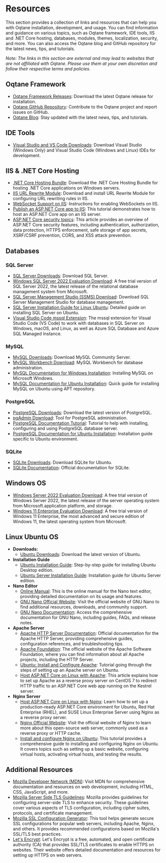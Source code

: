 # Resources

This section provides a collection of links and resources that can help you with Oqtane installation, development, and usage. You can find information and guidance on various topics, such as Oqtane framework, IDE tools, IIS and .NET Core hosting, databases, modules, themes, localization, security, and more. You can also access the Oqtane blog and GitHub repository for the latest news, tips, and tutorials.

_Note: The links in this section are external and may lead to websites that are not affiliated with Oqtane. Please use them at your own discretion and follow their respective terms and policies._

## Oqtane Framework
- [Oqtane Framework Releases](https://github.com/oqtane/oqtane.framework/releases/latest): Download the latest Oqtane release for installation.
- [Oqtane GitHub Repository](https://github.com/oqtane/oqtane.framework): Contribute to the Oqtane project and report issues on GitHub.
- [Oqtane Blog](https://www.oqtane.org/blog/): Stay updated with the latest news, tips, and tutorials.

## IDE Tools
- [Visual Studio and VS Code Downloads](https://visualstudio.microsoft.com/downloads/): Download Visual Studio (Windows Only) and Visual Studio Code (Windows and Linux) IDEs for development.

## IIS & .NET Core Hosting
- [.NET Core Hosting Bundle](https://dotnet.microsoft.com/en-us/download): Download the .NET Core Hosting Bundle for hosting .NET Core applications on Windows servers.
- [IIS URL Rewrite Module](https://www.iis.net/downloads/microsoft/url-rewrite): Download and install URL Rewrite Module for configuring URL rewriting rules in IIS.
- [WebSocket Support on IIS](https://learn.microsoft.com/en-us/aspnet/core/fundamentals/websockets?#enabling-websockets-on-iis): Instructions for enabling WebSockets on IIS.
- [Publish an ASP.NET Core app to IIS](https://learn.microsoft.com/en-us/aspnet/core/tutorials/publish-to-iis): This tutorial demonstrates how to host an ASP.NET Core app on an IIS server.
- [ASP.NET Core security topics](https://learn.microsoft.com/en-us/aspnet/core/security): This article provides an overview of ASP.NET Core security features, including authentication, authorization, data protection, HTTPS enforcement, safe storage of app secrets, XSRF/CSRF prevention, CORS, and XSS attack prevention.

## Databases
### SQL Server
- [SQL Server Downloads](https://www.microsoft.com/en-us/sql-server/sql-server-downloads): Download SQL Server.
- [Windows SQL Server 2022 Evaluation Download](https://www.microsoft.com/en-us/evalcenter/evaluate-sql-server-2022): A free trial version of SQL Server 2022, the latest release of the relational database management system from Microsoft.
- [SQL Server Management Studio (SSMS) Download](https://docs.microsoft.com/en-us/sql/ssms/download-sql-server-management-studio-ssms): Download SQL Server Management Studio for database management.
- [SQL Server Installation Guide for Linux Ubuntu](https://docs.microsoft.com/en-us/sql/linux/quickstart-install-connect-ubuntu): Detailed guide on installing SQL Server on Ubuntu.
- [Visual Studio Code mssql Extension](https://learn.microsoft.com/en-us/sql/tools/visual-studio-code/mssql-extensions): The mssql extension for Visual Studio Code (VS Code) to work with databases in SQL Server on Windows, macOS, and Linux, as well as Azure SQL Database and Azure SQL Managed Instance.
### MySQL
- [MySQL Downloads](https://dev.mysql.com/downloads/mysql/): Download MySQL Community Server.
- [MySQL Workbench Download](https://dev.mysql.com/downloads/workbench/): MySQL Workbench for database administration.
- [MySQL Documentation for Windows Installation](https://dev.mysql.com/doc/refman/8.3/en/windows-installation.html): Installing MySQL on Microsoft Windows.
- [MySQL Documentation for Ubuntu Installation](https://dev.mysql.com/doc/mysql-apt-repo-quick-guide/en/): Quick guide for installing MySQL on Ubuntu using APT repository.
### PostgreSQL
- [PostgreSQL Downloads](https://www.postgresql.org/download/): Download the latest version of PostgreSQL.
- [pgAdmin Download](https://www.pgadmin.org/download/): Tool for PostgreSQL administration.
- [PostgreSQL Documentation Tutorial](https://www.postgresql.org/docs/current/tutorial-install.html): Tutorial to help with installing, configuring and using PostgreSQL database server.
- [PostgreSQL Documentation for Ubuntu Installation](https://www.postgresql.org/download/linux/ubuntu/): Installation guide specific to Ubuntu environment.
### SQLite
- [SQLite Downloads](https://www.sqlite.org/download.html): Download SQLite for Ubuntu.
- [SQLite Documentation](https://www.sqlite.org/docs.html): Official documentation for SQLite.

## Windows OS
- [Windows Server 2022 Evaluation Download](https://www.microsoft.com/en-us/evalcenter/evaluate-windows-server-2022): A free trial version of Windows Server 2022, the latest release of the server operating system from Microsoft.application platform, and storage.
- [Windows 11 Enterprise Evaluation Download](https://www.microsoft.com/en-us/evalcenter/evaluate-windows-11-enterprise): A free trial version of Windows 11 Enterprise, the most advanced and secure edition of Windows 11, the latest operating system from Microsoft.

## Linux Ubuntu OS
- **Downloads:** 
  - [Ubuntu Downloads](https://ubuntu.com/download): Download the latest version of Ubuntu.
- **Installation Guide**
  - [Ubuntu Installation Guide](https://ubuntu.com/tutorials/install-ubuntu-desktop): Step-by-step guide for installing Ubuntu Desktop edition.
  - [Ubuntu Server Installation Guide](https://ubuntu.com/server/docs/installation): Installation guide for Ubuntu Server edition.
- **Nano Editor**
  - [Online Manual](https://www.nano-editor.org/dist/latest/nano.html): This is the online manual for the Nano text editor, providing detailed documentation on its usage and features.
  - [GNU Nano Official Website](https://www.nano-editor.org/): Visit the official website of GNU Nano to find additional resources, downloads, and community support.
  - [GNU Nano Documentation](https://www.nano-editor.org/docs.php): Access the comprehensive documentation for GNU Nano, including guides, FAQs, and release notes.
- **Apache Server**
  - [Apache HTTP Server Documentation](https://httpd.apache.org/docs/): Official documentation for the Apache HTTP Server, providing comprehensive guides, configuration references, and troubleshooting tips.
  - [Apache Foundation](https://www.apache.org/): The official website of the Apache Software Foundation, where you can find information about all Apache projects, including the HTTP Server.
  - [Ubuntu: Install and Configure Apache](https://ubuntu.com/tutorials/install-and-configure-apache): Tutorial going through the steps of setting up an Apache server on Ubuntu.
  - [Host ASP.NET Core on Linux with Apache](https://learn.microsoft.com/en-us/aspnet/core/host-and-deploy/linux-apache): This article explains how to set up Apache as a reverse proxy server on CentOS 7 to redirect HTTP traffic to an ASP.NET Core web app running on the Kestrel server.
- **Nginx Server**
  - [Host ASP.NET Core on Linux with Nginx](https://learn.microsoft.com/en-us/aspnet/core/host-and-deploy/linux-nginx): Learn how to set up a production-ready ASP.NET Core environment for Ubuntu, Red Hat Enterprise (RHEL), and SUSE Linux Enterprise Server using Nginx as a reverse proxy server.
  - [Nginx Official Website](https://nginx.org/en/): Visit the official website of Nginx to learn more about this open-source web server, commonly used as a reverse proxy or HTTP cache.
  - [Install and configure Nginx on Ubuntu](https://ubuntu.com/tutorials/install-and-configure-nginx): This tutorial provides a comprehensive guide to installing and configuring Nginx on Ubuntu. It covers topics such as setting up a basic website, configuring virtual hosts, activating virtual hosts, and testing the results.

## Additional Resources
- [Mozilla Developer Network (MDN)](https://developer.mozilla.org/en-US/): Visit MDN for comprehensive documentation and resources on web development, including HTML, CSS, JavaScript, and more.
- [Mozilla Server Side TLS Guidelines](https://wiki.mozilla.org/Security/Server_Side_TLS): Mozilla provides guidelines for configuring server-side TLS to enhance security. These guidelines cover various aspects of TLS configuration, including cipher suites, protocols, and certificate management.
- [Mozilla SSL Configuration Generator](https://ssl-config.mozilla.org/): This tool helps generate secure SSL configurations for popular web servers, including Apache, Nginx, and others. It provides recommended configurations based on Mozilla's SSL/TLS best practices.
- [Let's Encrypt](https://letsencrypt.org/): Let's Encrypt is a free, automated, and open certificate authority (CA) that provides SSL/TLS certificates to enable HTTPS on websites. Their website offers detailed documentation and resources for setting up HTTPS on web servers.
